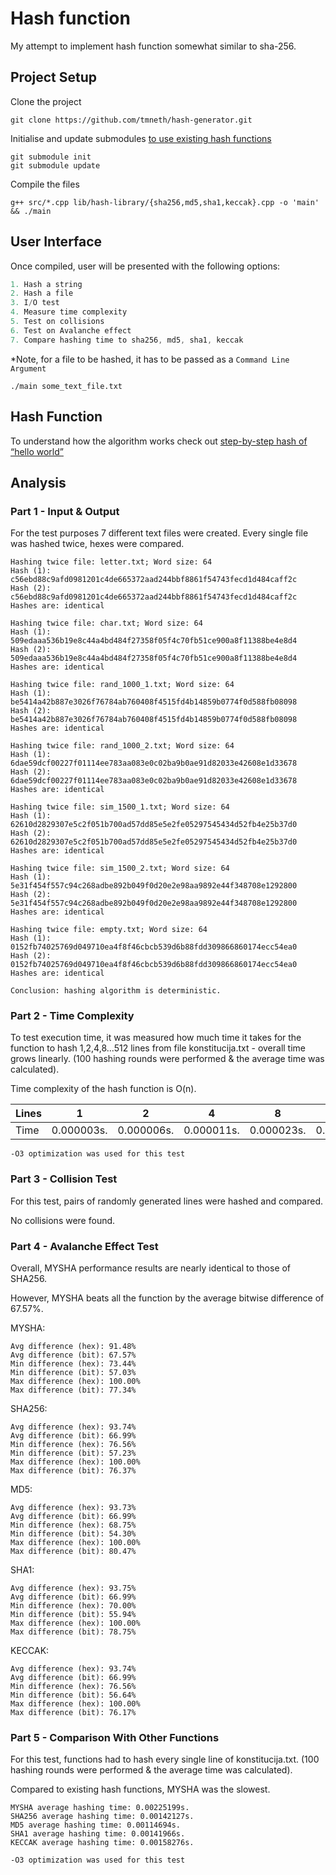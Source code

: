 # Hash function

My attempt to implement hash function somewhat similar to sha-256.

## Project Setup

Clone the project

```
git clone https://github.com/tmneth/hash-generator.git
```

Initialise and update submodules [to use existing hash functions](https://github.com/stbrumme/hash-library)

```
git submodule init
git submodule update
```

Compile the files

```
g++ src/*.cpp lib/hash-library/{sha256,md5,sha1,keccak}.cpp -o 'main' && ./main
```

## User Interface

Once compiled, user will be presented with the following options:

```c++
1. Hash a string
2. Hash a file
3. I/O test
4. Measure time complexity
5. Test on collisions
6. Test on Avalanche effect
7. Compare hashing time to sha256, md5, sha1, keccak
```

*Note, for a file to be hashed, it has to be passed as a `Command Line Argument`

```
./main some_text_file.txt
```

## Hash Function

To understand how the algorithm works check out [step-by-step hash of “hello world”](example.md)

## Analysis

### Part 1 - Input & Output

For the test purposes 7 different text files were created.
Every single file was hashed twice, hexes were compared.

```
Hashing twice file: letter.txt; Word size: 64
Hash (1): c56ebd88c9afd0981201c4de665372aad244bbf8861f54743fecd1d484caff2c
Hash (2): c56ebd88c9afd0981201c4de665372aad244bbf8861f54743fecd1d484caff2c
Hashes are: identical

Hashing twice file: char.txt; Word size: 64
Hash (1): 509edaaa536b19e8c44a4bd484f27358f05f4c70fb51ce900a8f11388be4e8d4
Hash (2): 509edaaa536b19e8c44a4bd484f27358f05f4c70fb51ce900a8f11388be4e8d4
Hashes are: identical

Hashing twice file: rand_1000_1.txt; Word size: 64
Hash (1): be5414a42b887e3026f76784ab760408f4515fd4b14859b0774f0d588fb08098
Hash (2): be5414a42b887e3026f76784ab760408f4515fd4b14859b0774f0d588fb08098
Hashes are: identical

Hashing twice file: rand_1000_2.txt; Word size: 64
Hash (1): 6dae59dcf00227f01114ee783aa083e0c02ba9b0ae91d82033e42608e1d33678
Hash (2): 6dae59dcf00227f01114ee783aa083e0c02ba9b0ae91d82033e42608e1d33678
Hashes are: identical

Hashing twice file: sim_1500_1.txt; Word size: 64
Hash (1): 62610d2829307e5c2f051b700ad57dd85e5e2fe05297545434d52fb4e25b37d0
Hash (2): 62610d2829307e5c2f051b700ad57dd85e5e2fe05297545434d52fb4e25b37d0
Hashes are: identical

Hashing twice file: sim_1500_2.txt; Word size: 64
Hash (1): 5e31f454f557c94c268adbe892b049f0d20e2e98aa9892e44f348708e1292800
Hash (2): 5e31f454f557c94c268adbe892b049f0d20e2e98aa9892e44f348708e1292800
Hashes are: identical

Hashing twice file: empty.txt; Word size: 64
Hash (1): 0152fb74025769d049710ea4f8f46cbcb539d6b88fdd309866860174ecc54ea0
Hash (2): 0152fb74025769d049710ea4f8f46cbcb539d6b88fdd309866860174ecc54ea0
Hashes are: identical

Conclusion: hashing algorithm is deterministic.
```

### Part 2 - Time Complexity

To test execution time, it was measured how much time it takes for the function to hash 1,2,4,8...512 lines from file
konstitucija.txt - overall time grows linearly. (100 hashing rounds were performed & the
average time was calculated).

Time complexity of the hash function is O(n).

| Lines | 1          | 2          | 4          | 8          | 16         | 32         | 64          | 128        | 256         | 512        |
|-------|------------|------------|------------|------------|------------|------------|-------------|------------|-------------|------------|
| Time  | 0.000003s. | 0.000006s. | 0.000011s. | 0.000023s. | 0.000046s. | 0.000092s. | 0.0000183s. | 0.000366s. | 0.0007730s. | 0.001455s. |

`-O3 optimization was used for this test`

### Part 3 - Collision Test

For this test, pairs of randomly generated lines were hashed and compared.

No collisions were found.

### Part 4 - Avalanche Effect Test

Overall, MYSHA performance results are nearly identical to those of SHA256.

However, MYSHA beats all the function by the average bitwise difference of 67.57%.

MYSHA:

```
Avg difference (hex): 91.48%
Avg difference (bit): 67.57%
Min difference (hex): 73.44%
Min difference (bit): 57.03%
Max difference (hex): 100.00%
Max difference (bit): 77.34%
```

SHA256:

```
Avg difference (hex): 93.74%
Avg difference (bit): 66.99%
Min difference (hex): 76.56%
Min difference (bit): 57.23%
Max difference (hex): 100.00%
Max difference (bit): 76.37%
```

MD5:

```
Avg difference (hex): 93.73%
Avg difference (bit): 66.99%
Min difference (hex): 68.75%
Min difference (bit): 54.30%
Max difference (hex): 100.00%
Max difference (bit): 80.47%
```

SHA1:

```
Avg difference (hex): 93.75%
Avg difference (bit): 66.99%
Min difference (hex): 70.00%
Min difference (bit): 55.94%
Max difference (hex): 100.00%
Max difference (bit): 78.75%
```

KECCAK:

```
Avg difference (hex): 93.74%
Avg difference (bit): 66.99%
Min difference (hex): 76.56%
Min difference (bit): 56.64%
Max difference (hex): 100.00%
Max difference (bit): 76.17%
```

### Part 5 - Comparison With Other Functions

For this test, functions had to hash every single line of konstitucija.txt. (100 hashing rounds were performed & the
average time was calculated).

Compared to existing hash functions, MYSHA was the slowest.

```
MYSHA average hashing time: 0.00225199s.
SHA256 average hashing time: 0.00142127s.
MD5 average hashing time: 0.00114694s.
SHA1 average hashing time: 0.00141966s.
KECCAK average hashing time: 0.00158276s.
```

`-O3 optimization was used for this test`